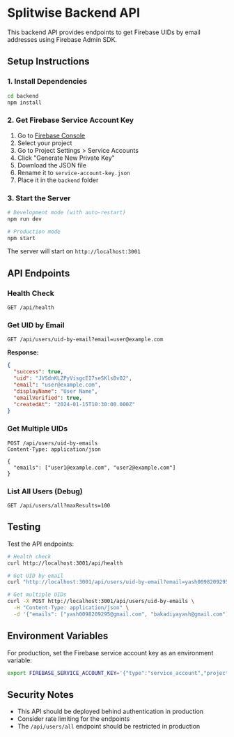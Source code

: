 # Splitwise Backend API

This backend API provides endpoints to get Firebase UIDs by email addresses using Firebase Admin SDK.

## Setup Instructions

### 1. Install Dependencies
```bash
cd backend
npm install
```

### 2. Get Firebase Service Account Key
1. Go to [Firebase Console](https://console.firebase.google.com/)
2. Select your project
3. Go to Project Settings > Service Accounts
4. Click "Generate New Private Key"
5. Download the JSON file
6. Rename it to `service-account-key.json`
7. Place it in the `backend` folder

### 3. Start the Server
```bash
# Development mode (with auto-restart)
npm run dev

# Production mode
npm start
```

The server will start on `http://localhost:3001`

## API Endpoints

### Health Check
```
GET /api/health
```

### Get UID by Email
```
GET /api/users/uid-by-email?email=user@example.com
```

**Response:**
```json
{
  "success": true,
  "uid": "JVSdnKLZPyVisgcEI7seSKlsBv02",
  "email": "user@example.com",
  "displayName": "User Name",
  "emailVerified": true,
  "createdAt": "2024-01-15T10:30:00.000Z"
}
```

### Get Multiple UIDs
```
POST /api/users/uid-by-emails
Content-Type: application/json

{
  "emails": ["user1@example.com", "user2@example.com"]
}
```

### List All Users (Debug)
```
GET /api/users/all?maxResults=100
```

## Testing

Test the API endpoints:
```bash
# Health check
curl http://localhost:3001/api/health

# Get UID by email
curl "http://localhost:3001/api/users/uid-by-email?email=yash0098209295@gmail.com"

# Get multiple UIDs
curl -X POST http://localhost:3001/api/users/uid-by-emails \
  -H "Content-Type: application/json" \
  -d '{"emails": ["yash0098209295@gmail.com", "bakadiyayash@gmail.com"]}'
```

## Environment Variables

For production, set the Firebase service account key as an environment variable:

```bash
export FIREBASE_SERVICE_ACCOUNT_KEY='{"type":"service_account","project_id":"..."}'
```

## Security Notes

- This API should be deployed behind authentication in production
- Consider rate limiting for the endpoints
- The `/api/users/all` endpoint should be restricted in production
